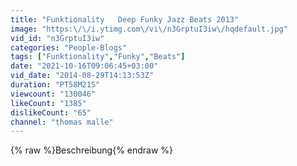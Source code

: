 ```yaml
---
title: "Funktionality   Deep Funky Jazz Beats 2013"
image: "https:\/\/i.ytimg.com\/vi\/n3GrptuI3iw\/hqdefault.jpg"
vid_id: "n3GrptuI3iw"
categories: "People-Blogs"
tags: ["Funktionality","Funky","Beats"]
date: "2021-10-16T09:06:45+03:00"
vid_date: "2014-08-29T14:13:53Z"
duration: "PT58M21S"
viewcount: "130046"
likeCount: "1385"
dislikeCount: "65"
channel: "thomas malle"
---
```

{% raw %}Beschreibung{% endraw %}
